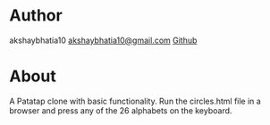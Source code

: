 # Author
akshaybhatia10 
akshaybhatia10@gmail.com
[Github](https://github.com/akshaybhatia10) 

# About
A Patatap clone with basic functionality.
Run the circles.html file in a browser and press any of the 26 alphabets on the keyboard.

